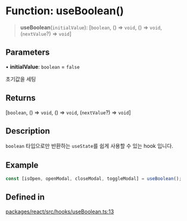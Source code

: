 # Function: useBoolean()

> **useBoolean**(`initialValue`): [`boolean`, () => `void`, () => `void`, (`nextValue`?) => `void`]

## Parameters

• **initialValue**: `boolean` = `false`

초기값을 세팅

## Returns

[`boolean`, () => `void`, () => `void`, (`nextValue`?) => `void`]

## Description

`boolean` 타입으로만 반환하는 `useState`를 쉽게 사용할 수 있는 hook 입니다.

## Example

```ts
const [isOpen, openModal, closeModal, toggleModal] = useBoolean();
```

## Defined in

[packages/react/src/hooks/useBoolean.ts:13](https://github.com/mbti-nf-team/frontend-libraries/blob/3916286534b50dbdcab9c2145adbaa464419b886/packages/react/src/hooks/useBoolean.ts#L13)
